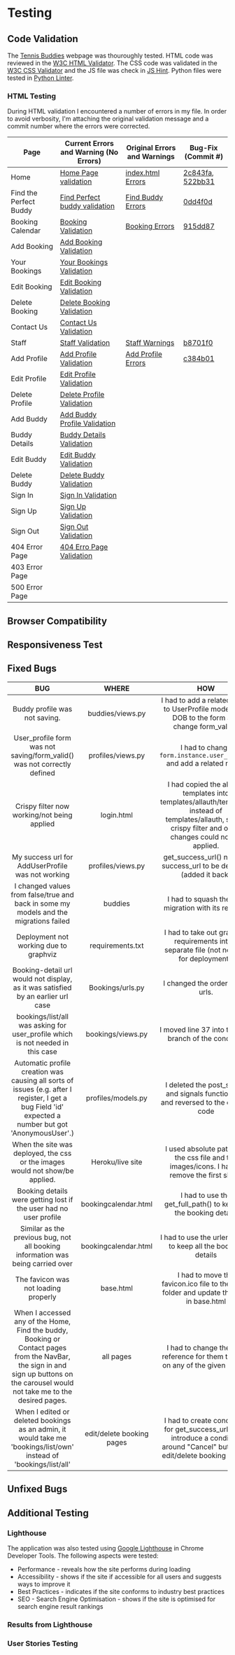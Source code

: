 # Testing

## Code Validation

The [Tennis Buddies](https://tennis-buddies.herokuapp.com/) webpage was thouroughly tested. HTML code was reviewed in the [W3C HTML Validator](https://validator.w3.org). The CSS code was validated in the [W3C CSS Validator](https://jigsaw.w3.org/css-validator/) and the JS file was check in [JS Hint](https://jshint.com/). Python files were tested in [Python Linter](https://pep8ci.herokuapp.com/#).  

<!-- All errors were corrected and HTML, JS and CSS files currently have no errors. -->
### HTML Testing
During HTML validation I encountered a number of errors in my file. In order to avoid verbosity, I'm attaching the original validation message and a commit number where the errors were corrected. 

| Page | Current Errors and Warning (No Errors) | Original Errors and Warnings | Bug-Fix (Commit #)
| ---- | ---------- | --------- |  ---------- |
| Home | [Home Page validation](./testing-images/index_html_no_errors.png) | [index.html Errors](./testing-images/homepage_html_validation_errors.png)  | [2c843fa](https://github.com/lucia2007/tennis_buddies/commit/2c843fa7a82dca807c5b41020fd5433524763c75), [522bb31](https://github.com/lucia2007/tennis_buddies/commit/522bb3181c1df4854706dbbc2a55d40e24438dd2)  |
| Find the Perfect Buddy | [Find Perfect buddy validation](./testing-images/perfect_buddy_no_errors.png) | [Find Buddy Errors](testing-images/perfect_buddy_no_errors.png)  | [0dd4f0d](https://github.com/lucia2007/tennis_buddies/commit/0dd4f0d99bacc93a8cd09d5bcc8bb4af4a5e7bb7) |
| Booking Calendar | [Booking Validation](./testing-images/booking_calendar_html_no_errors.png) |  [Booking Errors](testing-images/booking_calendar_html_validation_errors.png) | [915dd87](https://github.com/lucia2007/tennis_buddies/commit/915dd87d5b811a77238837d4c9b7dd11ffdd1cff)
| Add Booking | [Add Booking Validation](./testing-images/add_booking_html_no_errors.png) |
| Your Bookings | [Your Bookings Validation](./testing-images/your_bookings_html_no_errors.png) |
| Edit Booking | [Edit Booking Validation](./testing-images/edit_booking_html_no_errors.png)
| Delete Booking | [Delete Booking Validation](./testing-images/delete_booking_html_no_errors.png)
| Contact Us | [Contact Us Validation](./testing-images/contact_us_html_no_errors.png) |
| Staff | [Staff Validation](./testing-images/staff_html_no_errors.png) | [Staff Warnings](./testing-images/staff_html_validation_errors.png) | [b8701f0](https://github.com/lucia2007/tennis_buddies/commit/b8701f0bc0e4ca7d0ff80c6d359e60cba6bc2586)
| Add Profile | [Add Profile Validation](./testing-images/add_profile_html_no_errors.png) | [Add Profile Errors](testing-images/add_booking_html_validation_errors.png) |[c384b01](https://github.com/lucia2007/tennis_buddies/commit/c384b01e1bab7c0ff42ee35e859859aa6765ae53)
| Edit Profile | [Edit Profile Validation](./testing-images/edit_profile_html_no_errors.png) |
| Delete Profile | [Delete Profile Validation](./testing-images/delete_profile_html_no_errors.png) |
| Add Buddy  | [Add Buddy Profile Validation](./testing-images/add_buddy_html_no_errors.png) |
| Buddy Details | [Buddy Details Validation](./testing-images/buddy_details_html_no_errors.png)  |
| Edit Buddy | [Edit Buddy Validation](./testing-images/edit_buddy_html_no_errors.png) |
| Delete Buddy | [Delete Buddy Validation](./testing-images/delete_buddy_html_no_errors.png) |
| Sign In | [Sign In Validation](./testing-images/sign_in_html_no_errors.png) |
| Sign Up | [Sign Up Validation](./testing-images/sign_up_html_no_errors.png) |
| Sign Out | [Sign Out Validation](./testing-images/sign_out_html_no_errors.png) |
| 404 Error Page |[404 Erro Page Validation](./testing-images/404_html_no_errors.png)
| 403 Error Page |
| 500 Error Page |


## Browser Compatibility
## Responsiveness Test
## Fixed Bugs

|                                        BUG                                       | WHERE |                                      HOW                                      |                   COMMIT                   |
|:--------------------------------------------------------------------------------:|:-----:|:-----------------------------------------------------------------------------:|:------------------------------------------:|
| Buddy profile was not saving.                                                    | buddies/views.py  | I had to add a related name to UserProfile model. Add DOB to the form and change form_valid()| [b616b94](https://github.com/lucia2007/tennis_buddies/commit/b616b9436146f435f4df4fe6318a580a01364792)  |
| User_profile form was not saving/form_valid() was not correctly defined          | profiles/views.py | I had to change `form.instance.user_profile` and add a related name.| [946720c](https://github.com/lucia2007/tennis_buddies/commit/946720c1e774fdb4be1f857466e5ecd9fd478b50)  |
| Crispy filter now working/not being applied                                      | login.html        | I had copied the allauth templates into templates/allauth/templates instead of templates/allauth, so the crispy filter and other changes could not be applied.                                                   | [d706a2b](https://github.com/lucia2007/tennis_buddies/commit/d706a2b5b50d20f392f361e8ec42966fd6f9c85f)  |
| My success url for AddUserProfile was not working                                | profiles/views.py | get_success_url() needed success_url to be declared (added it back)| [c51e1ef](https://github.com/lucia2007/tennis_buddies/commit/c51e1efa9f88281ca5e17c890f0f55e6e49f1247)
| I changed values from false/true and back in some my models and the migrations failed  | buddies    | I had to squash the bad migration with its reversal                 | [9521f88](https://github.com/lucia2007/tennis_buddies/commit/9521f886d05014ce8aa90b643f2126d869f49c08)  |
| Deployment not working due to graphviz                                           | requirements.txt  | I had to take out graphviz requirements into a separate file (not needed for deployment.)                                                  | [bb8530b](https://github.com/lucia2007/tennis_buddies/commit/bb8530b42a94f0f6434e5e89ae1d529178bbb315)  |
| Booking-detail url would not display, as it was satisfied by an earlier url case | Bookings/urls.py  |  I changed the order of the urls.                                  | [088bed5](https://github.com/lucia2007/tennis_buddies/commit/088bed5865f233ec00542c085b8ba66a7ba12e6c)  |
| bookings/list/all was asking for user_profile which is not needed in this case   | bookings/views.py | I moved line 37 into the else branch of the condition              | [fc3f324](https://github.com/lucia2007/tennis_buddies/commit/fc3f3245cf1bf0cdbf2e4ab6b42f87578bdac351)  |
| Automatic profile creation was causing all sorts of issues (e.g. after I register, I get a bug Field 'id' expected a number but got 'AnonymousUser'.)     | profiles/models.py     | I deleted the post_save() and signals functionality and reversed to the original code | [91daf23](https://github.com/lucia2007/tennis_buddies/commit/91daf2333f91048b728944962bcaa9763c03e418)  |
| When the site was deployed, the css or the images would not show/be applied.     | Heroku/live site  | I used absolute paths for the css file and the images/icons. I had to remove the first slash. | [a1691a8](https://github.com/lucia2007/tennis_buddies/commit/a1691a8d23e04f8391af204889abdc47572105db)  |
| Booking details were getting lost if the user had no user profile                |  bookingcalendar.html    |  I had to use the get_full_path() to keep all the booking details | [08d1a63](https://github.com/lucia2007/tennis_buddies/commit/08d1a6303bea935cbcf4b75d41de59632bf635ce)  |
| Similar as the previous bug, not all booking information was being carried over  |  bookingcalendar.html    |  I had to use the urlencode() to keep all the booking details | [08d1a63](https://github.com/lucia2007/tennis_buddies/commit/08d1a6303bea935cbcf4b75d41de59632bf635ce)  | [d5a3ae7](https://github.com/lucia2007/tennis_buddies/commit/d5a3ae7148f9d0b1e5bb37de101fbc1319007621)
| The favicon was not loading properly                                             |  base.html   |  I had to move the favicon.ico file to the static folder and update the path in base.html  |[65c2731](https://github.com/lucia2007/tennis_buddies/commit/65c27313286e41ee3a22b13eabb22f0d8cdf7cc8)
| When I accessed any of the Home, Find the buddy, Booking or Contact pages from the NavBar, the sign in and sign up buttons on the carousel would not take me to the desired pages.      |  all pages   | I had to change the href reference for them to work on any of the given pages.   |[ae15a3d](https://github.com/lucia2007/tennis_buddies/commit/ae15a3daab39b7201c2f3f81aa94bf8072c2546f)
| When I edited or deleted bookings as an admin, it would take me 'bookings/list/own' instead of 'bookings/list/all'  |  edit/delete booking pages   | I had to create conditions for get_success_url() and introduce a condition around "Cancel" button on edit/delete booking pages. |[1bf5cf5](https://github.com/lucia2007/tennis_buddies/commit/1bf5cf5f23787d7ee08663e49e1257bb9f792dc1)

## Unfixed Bugs

## Additional Testing
### Lighthouse

The application was also tested using [Google Lighthouse](https://developers.google.com/web/tools/lighthouse) in Chrome Developer Tools. The following aspects were tested:

- Performance - reveals how the site performs during loading
- Accessibility - shows if the site if accessible for all users and suggests ways to improve it
- Best Practices - indicates if the site conforms to industry best practices
- SEO - Search Engine Optimisation - shows if the site is optimised for search engine result rankings

### Results from Lighthouse

### User Stories Testing